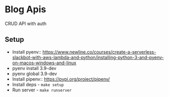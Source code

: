 # Blog Apis

CRUD API with auth

## Setup

- Install pyenv:: https://www.newline.co/courses/create-a-serverless-slackbot-with-aws-lambda-and-python/installing-python-3-and-pyenv-on-macos-windows-and-linux
- pyenv install 3.9-dev
- pyenv global 3.9-dev
- Install pipenv:: https://pypi.org/project/pipenv/
- Install deps - `make setup`
- Run server - `make runserver`
